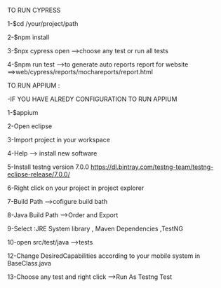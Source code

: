TO RUN CYPRESS

1-\$cd /your/project/path

2-\$npm install 

3-\$npx cypress open
-->choose any test or run all tests

4-\$npm run test 
-->to generate  auto reports
report for website
==>web/cypress/reports/mochareports/report.html

TO RUN APPIUM :

-IF YOU HAVE ALREDY CONFIGURATION TO RUN APPIUM

1-\$appium

2-Open eclipse

3-Import project in your workspace

4-Help --> install new software

5-Install testng version 7.0.0
https://dl.bintray.com/testng-team/testng-eclipse-release/7.0.0/

6-Right click on your project in project explorer

7-Build Path -->cofigure build bath

8-Java Build Path -->Order and Export

9-Select :JRE System library , Maven Dependencies ,TestNG

10-open src/test/java -->tests

12-Change DesiredCapabilities according to your mobile system in BaseClass.java

13-Choose any test and right click -->Run As Testng Test

